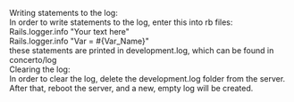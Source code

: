 Writing statements to the log:\
In order to write statements to the log, enter this into rb files:\
Rails.logger.info "Your text here"\
Rails.logger.info "Var = #{Var_Name}"\
these statements are printed in development.log, which can be found in concerto/log\
Clearing the log:\
In order to clear the log, delete the development.log folder from the server.\
After that, reboot the server, and a new, empty log will be created.
